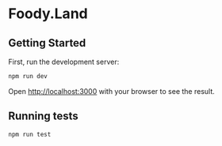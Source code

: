 # Foody.Land
## Getting Started

First, run the development server:

```bash
npm run dev
```

Open [http://localhost:3000](http://localhost:3000) with your browser to see the result.

## Running tests

```bash
npm run test
```
